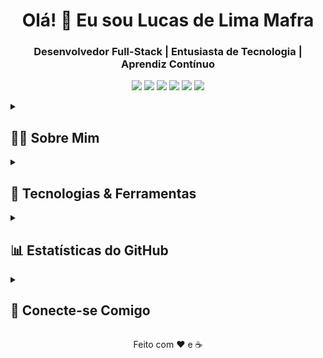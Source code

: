 <h1 align="center">Olá! 👋 Eu sou Lucas de Lima Mafra</h1>
<h3 align="center">Desenvolvedor Full-Stack | Entusiasta de Tecnologia | Aprendiz Contínuo</h3>

<p align="center">
<img src="https://img.shields.io/badge/Java-ED8B00?style=for-the-badge&logo=java&logoColor=white"/>
<img src="https://img.shields.io/badge/Spring Boot-6DB33F?style=for-the-badge&logo=spring-boot&logoColor=white"/>
<img src="https://img.shields.io/badge/PostgreSQL-316192?style=for-the-badge&logo=postgresql&logoColor=white"/>
<img src="https://img.shields.io/badge/Angular-DD0031?style=for-the-badge&logo=angular&logoColor=white"/>
<img src="https://img.shields.io/badge/Node.js-339933?style=for-the-badge&logo=node.js&logoColor=white"/>
<img src="https://img.shields.io/badge/NestJS-E0234E?style=for-the-badge&logo=nestjs&logoColor=white"/>
</p>

<details>
<summary>
<h2>🧑‍💻 Sobre Mim</h2>
</summary>
<p>
Sou um desenvolvedor full-stack apaixonado por criar soluções robustas e eficientes. Com experiência sólida em diversas tecnologias, busco constantemente aprimorar minhas habilidades e explorar novas ferramentas para entregar produtos de alta qualidade.
</p>
<ul>
<li>🔧 Especializado em desenvolvimento backend com <strong>Java</strong> e <strong>Spring Boot</strong>, e frontend com <strong>Angular</strong>.</li>
<li>🛠️ Experiência prática com a construção de <strong>APIs RESTful</strong>, gerenciamento de persistência com <strong>JPA/Hibernate</strong>, implementação de segurança com <strong>JWT</strong>, e garantia de qualidade através de <strong>testes unitários com JUnit</strong>.</li>
<li>🗃️ Proficiência em bancos de dados relacionais como <strong>PostgreSQL</strong> e <strong>MySQL</strong>, e não-relacionais como <strong>MongoDB</strong>.</li>
<li>📦 Familiaridade com ferramentas de orquestração e conteinerização como <strong>Docker</strong> e <strong>Kubernetes</strong>, e controle de versão com <strong>Git</strong>.</li>
<li>🌱 Atualmente aprofundando meus conhecimentos em <strong>arquitetura de microsserviços</strong> para construir sistemas mais escaláveis e resilientes.</li>
</ul>
</details>

<details>
<summary>
<h2>🚀 Tecnologias & Ferramentas</h2>
</summary>
<p align="center">
Aqui estão algumas das principais tecnologias e ferramentas com as quais trabalho:
</p>
<table align="center">
<tr>
<td align="center" width="96">
<img src="https://skillicons.dev/icons?i=java" width="48" height="48" alt="Java" /><br>
<strong>Java</strong>
</td>
<td align="center" width="96">
<img src="https://skillicons.dev/icons?i=spring" width="48" height="48" alt="Spring Boot" /><br>
<strong>Spring Boot</strong>
</td>
<td align="center" width="96">
<img src="https://skillicons.dev/icons?i=angular" width="48" height="48" alt="Angular" /><br>
<strong>Angular</strong>
</td>
<td align="center" width="96">
<img src="https://skillicons.dev/icons?i=nodejs" width="48" height="48" alt="Node.js" /><br>
<strong>Node.js</strong>
</td>
<td align="center" width="96">
<img src="https://skillicons.dev/icons?i=nestjs" width="48" height="48" alt="NestJS" /><br>
<strong>NestJS</strong>
</td>
</tr>
<tr>
<td align="center" width="96">
<img src="https://skillicons.dev/icons?i=postgresql" width="48" height="48" alt="PostgreSQL" /><br>
<strong>PostgreSQL</strong>
</td>
<td align="center" width="96">
<img src="https://skillicons.dev/icons?i=mysql" width="48" height="48" alt="MySQL" /><br>
<strong>MySQL</strong>
</td>
<td align="center" width="96">
<img src="https://skillicons.dev/icons?i=mongodb" width="48" height="48" alt="MongoDB" /><br>
<strong>MongoDB</strong>
</td>
<td align="center" width="96">
<img src="https://skillicons.dev/icons?i=docker" width="48" height="48" alt="Docker" /><br>
<strong>Docker</strong>
</td>
<td align="center" width="96">
<img src="https://skillicons.dev/icons?i=kubernetes" width="48" height="48" alt="Kubernetes" /><br>
<strong>Kubernetes</strong>
</td>
</tr>
<tr>
<td align="center" width="96">
<img src="https://skillicons.dev/icons?i=git" width="48" height="48" alt="Git" /><br>
<strong>Git</strong>
</td>
<td align="center" width="96">
<img src="https://skillicons.dev/icons?i=github" width="48" height="48" alt="GitHub" /><br>
<strong>GitHub</strong>
</td>
<td align="center" width="96">
<img src="https://skillicons.dev/icons?i=maven" width="48" height="48" alt="Maven" /><br>
<strong>Maven</strong>
</td>
<td align="center" width="96">
<img src="https://skillicons.dev/icons?i=vscode" width="48" height="48" alt="VS Code" /><br>
<strong>VS Code</strong>
</td>
<td align="center" width="96">
<img src="https://skillicons.dev/icons?i=postman" width="48" height="48" alt="Postman" /><br>
<strong>Postman</strong>
</td>
</tr>
</table>
</details>

<details>
<summary>
<h2>📊 Estatísticas do GitHub</h2>
</summary>
<p align="center">
<img src="https://github-readme-stats.vercel.app/api?username=SEU_USERNAME&show_icons=true&theme=radical&include_all_commits=true&count_private=true" alt="GitHub Stats" />
<img src="https://github-readme-streak-stats.herokuapp.com/?user=SEU_USERNAME&theme=radical" alt="GitHub Streak" />
<img src="https://github-readme-stats.vercel.app/api/top-langs/?username=SEU_USERNAME&layout=compact&theme=radical" alt="Top Languages" />
</p>
<p align="center">
<i>Lembre-se de substituir <code>SEU_USERNAME</code> pelo seu nome de usuário do GitHub nas URLs acima!</i>
</p>
</details>

<details>
<summary>
<h2>🤝 Conecte-se Comigo</h2>
</summary>
<p align="center">
<a href="https://linkedin.com/in/SEU_LINKEDIN_USERNAME" target="_blank"><img src="https://img.shields.io/badge/LinkedIn-0077B5?style=for-the-badge&logo=linkedin&logoColor=white" alt="LinkedIn"></a>
<a href="mailto:SEU_EMAIL@example.com"><img src="https://img.shields.io/badge/Email-D14836?style=for-the-badge&logo=gmail&logoColor=white" alt="Email"></a>
<!-- Adicione mais links se desejar, como Twitter, Portfolio, etc. -->
</p>
<p align="center">
<i>Não hesite em entrar em contato para colaborações ou apenas para trocar uma ideia!</i>
</p>
</details>

<p align="center">Feito com ❤️ e ☕</p>
